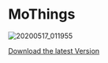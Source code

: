 # MoThings
![20200517_011955](https://user-images.githubusercontent.com/65458999/82126046-8fd63180-97dc-11ea-8341-2d7854431e66.png)

[Download the latest Version](https://github.com/ImTGLucky/MoThings/releases/latest)
